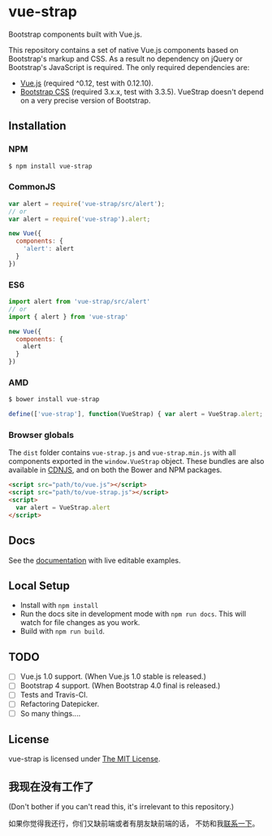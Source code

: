 # vue-strap
Bootstrap components built with Vue.js.

This repository contains a set of native Vue.js components based on Bootstrap's markup and CSS. As a result no dependency on jQuery or Bootstrap's JavaScript is required. The only required dependencies are:

* [Vue.js](http://vuejs.org/) (required ^0.12, test with 0.12.10).
* [Bootstrap CSS](http://getbootstrap.com/) (required 3.x.x, test with 3.3.5). VueStrap doesn't depend on a very precise version of Bootstrap.

## Installation

### NPM

```bash
$ npm install vue-strap
```

### CommonJS
```js
var alert = require('vue-strap/src/alert');
// or
var alert = require('vue-strap').alert;

new Vue({
  components: {
    'alert': alert
  }
})
```

### ES6
```js
import alert from 'vue-strap/src/alert'
// or
import { alert } from 'vue-strap'

new Vue({
  components: {
    alert
  }
})
```

### AMD
```js
$ bower install vue-strap

define(['vue-strap'], function(VueStrap) { var alert = VueStrap.alert; ... });
```

### Browser globals
The `dist` folder contains `vue-strap.js` and `vue-strap.min.js` with all components exported in the <code>window.VueStrap</code> object. These bundles are also available in [CDNJS](https://cdnjs.com/libraries/vue-strap),
and on both the Bower and NPM packages.

```html
<script src="path/to/vue.js"></script>
<script src="path/to/vue-strap.js"></script>
<script>
  var alert = VueStrap.alert
</script>
```

## Docs
See the [documentation](http://yuche.github.io/vue-strap/) with live editable examples.

## Local Setup
* Install with `npm install`
* Run the docs site in development mode with `npm run docs`. This will watch for file changes as you work.
* Build with `npm run build`.

## TODO
- [ ] Vue.js 1.0 support. (When Vue.js 1.0 stable is released.)
- [ ] Bootstrap 4 support. (When Bootstrap 4.0 final is released.)
- [ ] Tests and Travis-CI.
- [ ] Refactoring Datepicker.
- [ ] So many things....

## License
vue-strap is licensed under [The MIT License](LICENSE).

## 我现在没有工作了
(Don't bother if you can't read this, it's irrelevant to this repository.)

如果你觉得我还行，你们又缺前端或者有朋友缺前端的话，
不妨和我[联系一下](mailto:i@yuche.me)。
